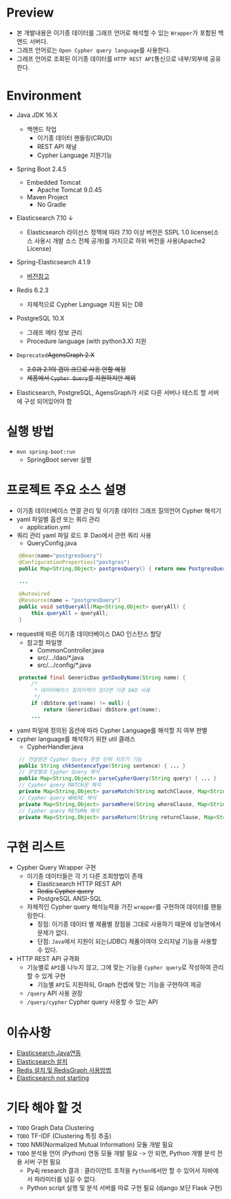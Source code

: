 # Preview
- 본 개발내용은 이기종 데이터를 그래프 언어로 해석할 수 있는 `Wrapper`가 포함된 백앤드 서버다.
- 그래프 언어로는 `Open Cypher query language`를 사용한다.
- 그래프 언어로 조회된 이기종 데이터를 `HTTP REST API`통신으로 내부/외부에 공유한다.

# Environment
- Java JDK 16.X
    - 백앤드 작업
        - 이기종 데이터 핸들링(CRUD)
        - REST API 채널
        - Cypher Language 지원기능
- Spring Boot 2.4.5
    - Embedded Tomcat
        - Apache Tomcat 9.0.45
    - Maven Project
        - No Gradle
- Elasticsearch 7.10 ↓
    - Elasticsearch 라이선스 정책에 따라 7.10 이상 버전은 SSPL 1.0 license(소스 사용시 개발 소스 전체 공개)를 가지므로 하위 버전을 사용(Apache2 License)
- Spring-Elasticsearch 4.1.9
    - [버전참고](https://docs.spring.io/spring-data/elasticsearch/docs/current/reference/html/#preface.versions)
- Redis 6.2.3
    - 자체적으로 Cypher Language 지원 되는 DB
- PostgreSQL 10.X
    - 그래프 메타 정보 관리
    - Procedure language (with python3.X) 지원
- `Deprecated`~~AgensGraph 2.X~~
    - ~~2.0과 2.1의 갭이 크므로 사용 안할 예정~~
    - ~~제품에서 `Cypher Query`를 지원하지만 제외~~

- Elasticsearch, PostgreSQL, AgensGraph가 서로 다른 서버나 테스트 할 서버에 구성 되어있어야 함

# 실행 방법
- `mvn spring-boot:run`
    - SpringBoot server 실행

# 프로젝트 주요 소스 설명
- 이기종 데이터베이스 연결 관리 및 이기종 데이터 그래프 질의언어 Cypher 해석기
- yaml 파일별 옵션 또는 쿼리 관리
    - application.yml
- 쿼리 관리 yaml 파일 로드 후 Dao에서 관련 쿼리 사용
    - QueryConfig.java
```java
    @Bean(name="postgresQuery")
    @ConfigurationProperties("postgres")
    public Map<String,Object> postgresQuery() { return new PostgresQueryVo().toMap(); }
    
    ...

    @Autowired
    @Resource(name = "postgresQuery")
    public void setQueryAll(Map<String,Object> queryAll) {
        this.queryAll = queryAll;
    }
```
- request에 따른 이기종 데이터베이스 DAO 인스턴스 할당
    - 참고할 파일명
        - CommonController.java
        - src/.../dao/*.java
        - src/.../config/*.java
```java
    protected final GenericDao getDaoByName(String name) {
        /*
         * 데이터베이스 질의이력이 있다면 기존 DAO 사용
         */
        if (dbStore.get(name) != null) {
            return (GenericDao) dbStore.get(name); 
        ...
```
- yaml 파일에 정의된 옵션에 따라 Cypher Language를 해석할 지 여부 판별
- cypher language를 해석하기 위한 util 클래스
  - CypherHandler.java
```java
    // 전달받은 Cypher Query 문장 단위 자르기 기능
    public String chkSentenceType(String sentence) { ... }
    // 문장별로 Cypher Query 해석
    public Map<String,Object> parseCypherQuery(String query) { ... }
    // Cypher query MATCH문 해석
    private Map<String,Object> parseMatch(String matchClause, Map<String,Object> params) { ... }
    // Cypher query WHERE 해석
    private Map<String,Object> parseWhere(String whereClause, Map<String,Object> params) { ... }
    // Cypher query RETURN 해석
    private Map<String,Object> parseReturn(String returnClause, Map<String,Object> params) { ... }
```
# 구현 리스트
- Cypher Query Wrapper 구현
    - 이기종 데이터들은 각 기 다른 조회방법이 존재
        - Elasticsearch HTTP REST API
        - ~~Redis Cypher query~~
        - PostgreSQL ANSI-SQL
    - 자체적인 Cypher query 해석능력을 가진 `wrapper`를 구현하여 데이터를 핸들링한다.
        - 장점: 이기종 데이터 별 제품별 장점을 그대로 사용하기 때문에 성능면에서 문제가 없다.
        - 단점: `Java`에서 지원이 되는(JDBC) 제품이여야 오리지널 기능을 사용할 수 있다.
- HTTP REST API 규격화
    - 기능별로 `API`를 나누지 않고, 그에 맞는 기능을 `Cypher query`로 작성하여 관리할 수 있게 구현
        - 기능별 `API`도 지원하되, Graph 컨셉에 맞는 기능을 구현하여 제공
    - `/query` API 사용 권장
    - `/query/cypher` Cypher query 사용할 수 있는 API

# 이슈사항
 - [Elasticsearch Java연동](https://github.com/jhs9396/subject/blob/master/cypher-db-backend/documents/troubleshooting1.md)
 - [Elasticsearch 설치](https://github.com/jhs9396/subject/blob/master/cypher-db-backend/documents/troubleshooting2.md)
 - [Redis 설치 및 RedisGraph 사용방법](https://github.com/jhs9396/subject/blob/master/cypher-db-backend/documents/troubleshooting3.md)
 - [Elasticsearch not starting](https://github.com/jhs9396/subject/blob/master/cypher-db-backend/documents/troubleshooting4.md)

# 기타 해야 할 것
- `TODO` Graph Data Clustering
- `TODO` TF-IDF (Clustering 특징 추출)
- `TODO` NMI(Normalized Mutual Information) 모듈 개발 필요
- `TODO` 분석용 언어 (Python) 연동 모듈 개발 필요 -> 안 되면, Python 개별 분석 전용 서버 구현 필요 
    - Py4j research 결과 : 클라이언트 조작을 `Python`에서만 할 수 있어서 자바에서 파라미터를 넘길 수 없다.
    - Python script 실행 및 분석 서버를 따로 구현 필요 (django 보단 Flask 구현)